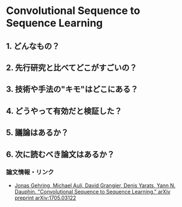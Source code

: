 # Convolutional Sequence to Sequence Learning

## 1. どんなもの？

## 2. 先行研究と比べてどこがすごいの？

## 3. 技術や手法の"キモ"はどこにある？

## 4. どうやって有効だと検証した？

## 5. 議論はあるか？

## 6. 次に読むべき論文はあるか？

### 論文情報・リンク

* [Jonas Gehring, Michael Auli, David Grangier, Denis Yarats, Yann N. Dauphin. "Convolutional Sequence to Sequence Learning." arXiv preprint arXiv:1705.03122](https://arxiv.org/abs/1705.03122)
